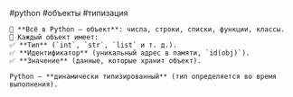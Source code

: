 #python #объекты #типизация

	🔹 **Всё в Python — объект**: числа, строки, списки, функции, классы.  
	🔹 Каждый объект имеет:  
	✅ **Тип** (`int`, `str`, `list` и т. д.).  
	✅ **Идентификатор** (уникальный адрес в памяти, `id(obj)`).  
	✅ **Значение** (данные, которые хранит объект).
	
	Python — **динамически типизированный** (тип определяется во время выполнения).  
 
